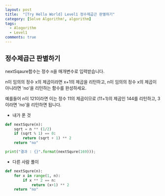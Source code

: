 ```yaml
---
layout: post
title:  "[Try Hello World] Level1 정수제곱근 판별하기"
category: [Solve Algorithm!, algorithm]
tags:
  - Alogorithm
  - Level1
comments: true
---
```


## 정수제곱근 판별하기
nextSqaure함수는 정수 n을 매개변수로 입력받습니다.

n이 임의의 정수 x의 제곱이라면 x+1의 제곱을 리턴하고, n이 임의의 정수 x의 제곱이 아니라면 'no'을 리턴하는 함수를 완성하세요.

예를들어 n이 121이라면 이는 정수 11의 제곱이므로 (11+1)의 제곱인 144를 리턴하고, 3이라면 'no'을 리턴하면 됩니다.

- 내가 푼 것

```python
def nextSqure(n):
    sqrt = n ** (1/2)
    if (sqrt % 1) == 0:
    	return (sqrt + 1) ** 2
    return "no"

print("결과 : {}".format(nextSqure(169)));
```

- 다른 사람 풀이

```python
def nextSqure(n):
    for x in range(1, n):
        if x ** 2 == n:
            return (x+1) ** 2
    return "no"
```
